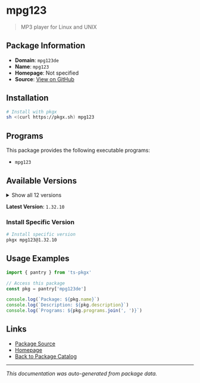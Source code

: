 # mpg123

> MP3 player for Linux and UNIX

## Package Information

- **Domain**: `mpg123de`
- **Name**: `mpg123`
- **Homepage**: Not specified
- **Source**: [View on GitHub](https://github.com/pkgxdev/pantry/tree/main/projects/mpg123.de/package.yml)

## Installation

```bash
# Install with pkgx
sh <(curl https://pkgx.sh) mpg123
```

## Programs

This package provides the following executable programs:

- `mpg123`

## Available Versions

<details>
<summary>Show all 12 versions</summary>

- `1.32.10`, `1.32.9`, `1.32.8`, `1.32.7`, `1.32.6`
- `1.32.5`, `1.32.4`, `1.32.3`, `1.32.2`, `1.32.1`
- `1.32.0`, `1.31.2`

</details>

**Latest Version**: `1.32.10`

### Install Specific Version

```bash
# Install specific version
pkgx mpg123@1.32.10
```

## Usage Examples

```typescript
import { pantry } from 'ts-pkgx'

// Access this package
const pkg = pantry['mpg123de']

console.log(`Package: ${pkg.name}`)
console.log(`Description: ${pkg.description}`)
console.log(`Programs: ${pkg.programs.join(', ')}`)
```

## Links

- [Package Source](https://github.com/pkgxdev/pantry/tree/main/projects/mpg123.de/package.yml)
- [Homepage](#)
- [Back to Package Catalog](../package-catalog.md)

---

*This documentation was auto-generated from package data.*
